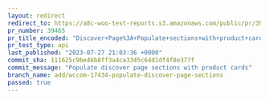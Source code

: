 ```yaml
---
layout: redirect
redirect_to: https://a8c-woo-test-reports.s3.amazonaws.com/public/pr/39465/api/index.html
pr_number: 39465
pr_title_encoded: "Discover+Page%3A+Populate+sections+with+product+cards"
pr_test_type: api
last_published: "2023-07-27 21:03:36 +0000"
commit_sha: 111625c9be46b8ff3a4ca3345c64d1df4f8e377f
commit_message: "Populate discover page sections with product cards"
branch_name: add/wccom-17434-populate-discover-page-sections
passed: true
---
```

